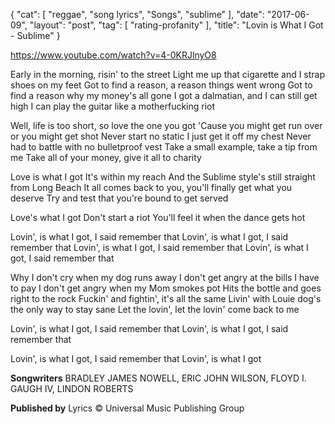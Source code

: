 {
   "cat": [
      "reggae",
      "song lyrics",
      "Songs",
      "sublime"
   ],
   "date": "2017-06-09",
   "layout": "post",
   "tag": [
      "rating-profanity"
   ],
   "title": "Lovin is What I Got - Sublime"
}

https://www.youtube.com/watch?v=4-0KRJlnyO8
<div class="lyrics-body">
<div id="lyrics-body-text" class="js-lyric-text invalid-selection">

Early in the morning, risin' to the street
Light me up that cigarette and I strap shoes on my feet
Got to find a reason, a reason things went wrong
Got to find a reason why my money's all gone
I got a dalmatian, and I can still get high
I can play the guitar like a motherfucking riot

Well, life is too short, so love the one you got
'Cause you might get run over or you might get shot
Never start no static I just get it off my chest
Never had to battle with no bulletproof vest
Take a small example, take a tip from me
Take all of your money, give it all to charity

Love is what I got
It's within my reach
And the Sublime style's still straight from Long Beach
It all comes back to you, you'll finally get what you deserve
Try and test that you're bound to get served

Love's what I got
Don't start a riot
You'll feel it when the dance gets hot

Lovin', is what I got, I said remember that
Lovin', is what I got, I said remember that
Lovin', is what I got, I said remember that
Lovin', is what I got, I said remember that

Why I don't cry when my dog runs away
I don't get angry at the bills I have to pay
I don't get angry when my Mom smokes pot
Hits the bottle and goes right to the rock
Fuckin' and fightin', it's all the same
Livin' with Louie dog's the only way to stay sane
Let the lovin', let the lovin' come back to me

Lovin', is what I got, I said remember that
Lovin', is what I got, I said remember that

Lovin', is what I got, I said remember that
Lovin', is what I got

</div>
</div>

**Songwriters**
BRADLEY JAMES NOWELL, ERIC JOHN WILSON, FLOYD I. GAUGH IV, LINDON ROBERTS

**Published by**
Lyrics © Universal Music Publishing Group

&nbsp;
